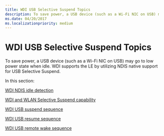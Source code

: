 ```yaml
---
title: WDI USB Selective Suspend Topics
description: To save power, a USB device (such as a Wi-Fi NIC on USB) may go to low power state when idle. WDI supports the LE by utilizing NDIS native support for USB Selective Suspend.
ms.date: 04/20/2017
ms.localizationpriority: medium
---
```


# WDI USB Selective Suspend Topics


To save power, a USB device (such as a Wi-Fi NIC on USB) may go to low power state when idle. WDI supports the LE by utilizing NDIS native support for USB Selective Suspend.

In this section:

[WDI NDIS idle detection](wdi-ndis-idle-detection.md)

[WDI and WLAN Selective Suspend capability](wdi-and-wlan-selective-suspend-capability.md)

[WDI USB suspend sequence](wdi-usb-suspend-sequence.md)

[WDI USB resume sequence](wdi-usb-resume-sequence.md)

[WDI USB remote wake sequence](wdi-usb-remote-wake-sequence.md)
 

 





